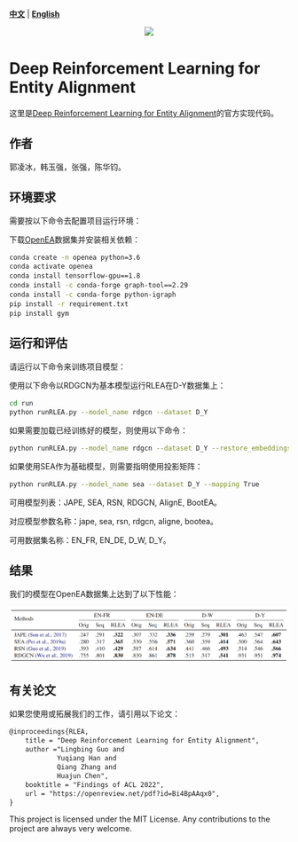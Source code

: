 [**中文**](https://github.com/guolingbing/RLEA/blob/main/README_CN.md) | [**English**](https://github.com/guolingbing/RLEA)


<p align="center">
    <img src="https://raw.githubusercontent.com/zjunlp/openue/master/docs/images/logo_zju_klab.png" width="400"/>
</p>

<p align="center">
    <strong一种基于强化学习的实体对齐方法</strong>
</p>


# Deep Reinforcement Learning for Entity Alignment

这里是[Deep Reinforcement Learning for Entity Alignment](https://openreview.net/pdf?id=Bi4BpAAqx0)的官方实现代码。


## 作者
郭凌冰，韩玉强，张强，陈华钧。


## 环境要求

需要按以下命令去配置项目运行环境：

下载[OpenEA](https://github.com/nju-websoft/OpenEA)数据集并安装相关依赖：

```bash
conda create -n openea python=3.6
conda activate openea
conda install tensorflow-gpu==1.8
conda install -c conda-forge graph-tool==2.29
conda install -c conda-forge python-igraph
pip install -r requirement.txt
pip install gym
```

## 运行和评估

请运行以下命令来训练项目模型：

使用以下命令以RDGCN为基本模型运行RLEA在D-Y数据集上：


```bash
cd run
python runRLEA.py --model_name rdgcn --dataset D_Y
```

如果需要加载已经训练好的模型，则使用以下命令：

```bash
python runRLEA.py --model_name rdgcn --dataset D_Y --restore_embeddings True
```

如果使用SEA作为基础模型，则需要指明使用投影矩阵：

```bash
python runRLEA.py --model_name sea --dataset D_Y --mapping True
```

可用模型列表：JAPE, SEA, RSN, RDGCN, AlignE, BootEA。

对应模型参数名称：jape, sea, rsn, rdgcn, aligne, bootea。

可用数据集名称：EN_FR, EN_DE, D_W, D_Y。


## 结果

我们的模型在OpenEA数据集上达到了以下性能：

<p align="left">
    <img src="RLEA_results.png" width="800"/>
</p>

## 有关论文

如果您使用或拓展我们的工作，请引用以下论文：

```
@inproceedings{RLEA,
    title = "Deep Reinforcement Learning for Entity Alignment",
    author ="Lingbing Guo and
            Yuqiang Han and
            Qiang Zhang and
            Huajun Chen",
    booktitle = "Findings of ACL 2022",
    url = "https://openreview.net/pdf?id=Bi4BpAAqx0",
}
```

This project is licensed under the MIT License. Any contributions to the project are always very welcome.




